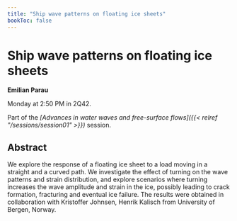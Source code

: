```yaml
---
title: "Ship wave patterns on floating ice sheets"
bookToc: false
---
```


# Ship wave patterns on floating ice sheets

**Emilian Parau**

Monday at 2:50 PM in 2Q42.

Part of the *[Advances in water waves and free-surface flows]({{< relref "/sessions/session01" >}})* session.

## Abstract

We explore the response of a floating ice sheet to a load moving in a straight and a curved path. We investigate the effect of turning on the wave patterns and strain distribution, and explore scenarios where turning increases the wave amplitude and strain in the ice, possibly leading to crack formation, fracturing and eventual ice failure.  The results were obtained in collaboration with Kristoffer Johnsen, Henrik Kalisch from University of Bergen, Norway.


